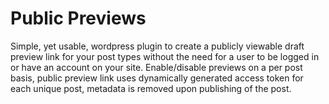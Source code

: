# Public Previews
Simple, yet usable, wordpress plugin to create a publicly viewable draft preview link for your post types without the need for a user to be logged in or have an account on your site. Enable/disable previews on a per post basis, public preview link uses dynamically generated access token for each unique post, metadata is removed upon publishing of the post.
